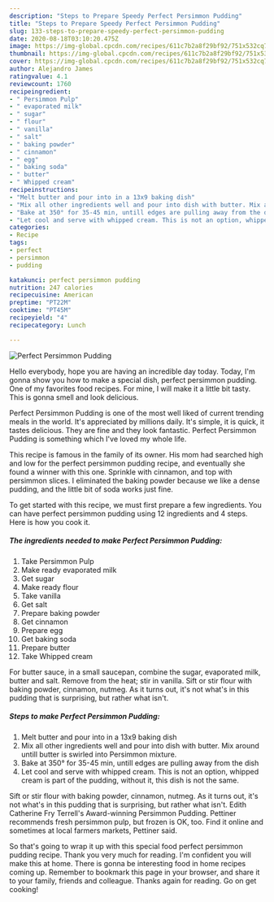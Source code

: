 ```yaml
---
description: "Steps to Prepare Speedy Perfect Persimmon Pudding"
title: "Steps to Prepare Speedy Perfect Persimmon Pudding"
slug: 133-steps-to-prepare-speedy-perfect-persimmon-pudding
date: 2020-08-18T03:10:20.475Z
image: https://img-global.cpcdn.com/recipes/611c7b2a8f29bf92/751x532cq70/perfect-persimmon-pudding-recipe-main-photo.jpg
thumbnail: https://img-global.cpcdn.com/recipes/611c7b2a8f29bf92/751x532cq70/perfect-persimmon-pudding-recipe-main-photo.jpg
cover: https://img-global.cpcdn.com/recipes/611c7b2a8f29bf92/751x532cq70/perfect-persimmon-pudding-recipe-main-photo.jpg
author: Alejandro James
ratingvalue: 4.1
reviewcount: 1760
recipeingredient:
- " Persimmon Pulp"
- " evaporated milk"
- " sugar"
- " flour"
- " vanilla"
- " salt"
- " baking powder"
- " cinnamon"
- " egg"
- " baking soda"
- " butter"
- " Whipped cream"
recipeinstructions:
- "Melt butter and pour into in a 13x9 baking dish"
- "Mix all other ingredients well and pour into dish with butter. Mix around untill butter is swirled into Persimmon mixture."
- "Bake at 350° for 35-45 min, untill edges are pulling away from the dish"
- "Let cool and serve with whipped cream. This is not an option, whipped cream is part of the pudding, without it, this dish is not the same."
categories:
- Recipe
tags:
- perfect
- persimmon
- pudding

katakunci: perfect persimmon pudding 
nutrition: 247 calories
recipecuisine: American
preptime: "PT22M"
cooktime: "PT45M"
recipeyield: "4"
recipecategory: Lunch

---
```



![Perfect Persimmon Pudding](https://img-global.cpcdn.com/recipes/611c7b2a8f29bf92/751x532cq70/perfect-persimmon-pudding-recipe-main-photo.jpg)

Hello everybody, hope you are having an incredible day today. Today, I'm gonna show you how to make a special dish, perfect persimmon pudding. One of my favorites food recipes. For mine, I will make it a little bit tasty. This is gonna smell and look delicious.

Perfect Persimmon Pudding is one of the most well liked of current trending meals in the world. It's appreciated by millions daily. It's simple, it is quick, it tastes delicious. They are fine and they look fantastic. Perfect Persimmon Pudding is something which I've loved my whole life.

This recipe is famous in the family of its owner. His mom had searched high and low for the perfect persimmon pudding recipe, and eventually she found a winner with this one. Sprinkle with cinnamon, and top with persimmon slices. I eliminated the baking powder because we like a dense pudding, and the little bit of soda works just fine.


To get started with this recipe, we must first prepare a few ingredients. You can have perfect persimmon pudding using 12 ingredients and 4 steps. Here is how you cook it.

<!--inarticleads1-->

##### The ingredients needed to make Perfect Persimmon Pudding:

1. Take  Persimmon Pulp
1. Make ready  evaporated milk
1. Get  sugar
1. Make ready  flour
1. Take  vanilla
1. Get  salt
1. Prepare  baking powder
1. Get  cinnamon
1. Prepare  egg
1. Get  baking soda
1. Prepare  butter
1. Take  Whipped cream


For butter sauce, in a small saucepan, combine the sugar, evaporated milk, butter and salt. Remove from the heat; stir in vanilla. Sift or stir flour with baking powder, cinnamon, nutmeg. As it turns out, it&#39;s not what&#39;s in this pudding that is surprising, but rather what isn&#39;t. 

<!--inarticleads2-->

##### Steps to make Perfect Persimmon Pudding:

1. Melt butter and pour into in a 13x9 baking dish
1. Mix all other ingredients well and pour into dish with butter. Mix around untill butter is swirled into Persimmon mixture.
1. Bake at 350° for 35-45 min, untill edges are pulling away from the dish
1. Let cool and serve with whipped cream. This is not an option, whipped cream is part of the pudding, without it, this dish is not the same.


Sift or stir flour with baking powder, cinnamon, nutmeg. As it turns out, it&#39;s not what&#39;s in this pudding that is surprising, but rather what isn&#39;t. Edith Catherine Fry Terrell&#39;s Award-winning Persimmon Pudding. Pettiner recommends fresh persimmon pulp, but frozen is OK, too. Find it online and sometimes at local farmers markets, Pettiner said. 

So that's going to wrap it up with this special food perfect persimmon pudding recipe. Thank you very much for reading. I'm confident you will make this at home. There is gonna be interesting food in home recipes coming up. Remember to bookmark this page in your browser, and share it to your family, friends and colleague. Thanks again for reading. Go on get cooking!
